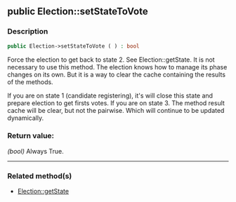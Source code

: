 ## public Election::setStateToVote

### Description    

```php
public Election->setStateToVote ( ) : bool
```

Force the election to get back to state 2. See Election::getState.
It is not necessary to use this method. The election knows how to manage its phase changes on its own. But it is a way to clear the cache containing the results of the methods.

If you are on state 1 (candidate registering), it's will close this state and prepare election to get firsts votes.
If you are on state 3. The method result cache will be clear, but not the pairwise. Which will continue to be updated dynamically.
    

### Return value:   

*(bool)* Always True.


---------------------------------------

### Related method(s)      

* [Election::getState](../Election%20Class/public%20Election--getState.md)    
